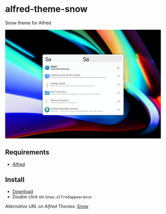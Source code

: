 # alfred-theme-snow
Snow theme for Alfred

![Alfred Theme - Snow](Snow.png)


## Requirements

* [Alfred](https://www.alfredapp.com/)


## Install

* [Download](Snow.alfredappearance)
* Double click on `Snow.alfredappearance`

_Alternative URL on Alfred Themes: [Snow](https://www.alfredapp.com/extras/theme/ugDTriNtlx/)_
